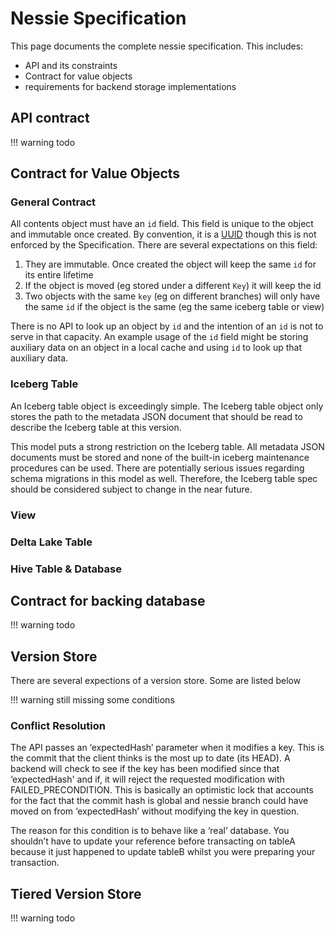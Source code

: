 # Nessie Specification

This page documents the complete nessie specification. This includes:

* API and its constraints
* Contract for value objects
* requirements for backend storage implementations

## API contract

!!! warning
    todo

## Contract for Value Objects

### General Contract

All contents object must have an `id` field. This field is unique to the object and immutable once created. By convention,
it is a [UUID](https://en.wikipedia.org/wiki/Universally_unique_identifier) though this is not enforced by the Specification.
There are several expectations on this field:

1. They are immutable. Once created the object will keep the same `id` for its entire lifetime
1. If the object is moved (eg stored under a different `Key`) it will keep the id
1. Two objects with the same `key` (eg on different branches) will only have the same `id` if the object is the same (eg the same iceberg table or view)

There is no API to look up an object by `id` and the intention of an `id` is not to serve in that capacity. An example usage
of the `id` field might be storing auxiliary data on an object in a local cache and using `id` to look up that auxiliary data.

### Iceberg Table

An Iceberg table object is exceedingly simple. The Iceberg table object only stores the path to the metadata JSON document that
should be read to describe the Iceberg table at this version.

This model puts a strong restriction on the Iceberg table. All metadata JSON documents must be stored and none of the built-in
iceberg maintenance procedures can be used. There are potentially serious issues regarding schema migrations in this model as well.
Therefore, the Iceberg table spec should be considered subject to change in the near future.

### View

### Delta Lake Table

### Hive Table & Database

## Contract for backing database

!!! warning
    todo

## Version Store

There are several expections of a version store. Some are listed below

!!! warning
    still missing some conditions
    
### Conflict Resolution
The API passes an ‘expectedHash’ parameter when it modifies a key. This is the commit that the client thinks is the most up to date (its HEAD). A backend will check to see if the key has been modified since that ‘expectedHash' and if, it will reject the requested modification with FAILED_PRECONDITION. This is basically an optimistic lock that accounts for the fact that the commit hash is global and nessie branch could have moved on from ‘expectedHash’ without modifying the key in question.

The reason for this condition is to behave like a ‘real’ database. You shouldn’t have to update your reference before transacting on tableA because it just happened to update tableB whilst you were preparing your transaction.

## Tiered Version Store

!!! warning
    todo
